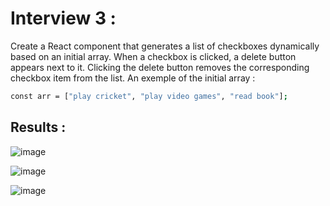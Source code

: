# Interview 3 :

Create a React component that generates a list of checkboxes dynamically based on an initial array. When a checkbox is clicked, a delete button appears next to it. Clicking the delete button removes the corresponding checkbox item from the list.
An exemple of the initial array :
```sh
const arr = ["play cricket", "play video games", "read book"];
```


## Results :

![image](https://github.com/Devai-coding/react-interview-questions/assets/113947156/34e2a37f-ed87-4157-8cd9-0cdd73f57fea)

![image](https://github.com/Devai-coding/react-interview-questions/assets/113947156/9d1d4f48-29b6-468f-a8d1-b6ba970956c6)

![image](https://github.com/Devai-coding/react-interview-questions/assets/113947156/5164432b-250f-45d7-a89c-e29e764d7c70)
